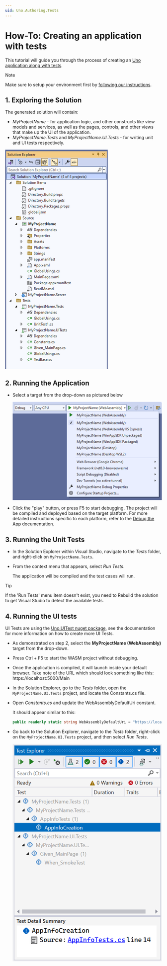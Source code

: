 ```yaml
---
uid: Uno.Authoring.Tests
---
```

# How-To: Creating an application with tests

This tutorial will guide you through the process of creating an [Uno application along with tests](xref:Uno.GettingStarted.UsingWizard#10-testing).

> [!NOTE]
> Make sure to setup your environment first by [following our instructions](xref:Uno.GetStarted).
  
## 1. Exploring the Solution

The generated solution will contain:

* *MyProjectName* - for application logic, and other constructs like view models and services, as well as the pages, controls, and other views that make up the UI of the application.
* *MyProjectName.Tests* and *MyProjectName.UI.Tests* - for writing unit and UI tests respectively.

![The structure of the generated solution](Assets/ProjectStructure-Tests-min.png)

## 2. Running the Application

* Select a target from the drop-down as pictured below

    ![A screenshot of the generated targets](Assets/GeneratedTargets-min.png)

* Click the "play" button, or press F5 to start debugging. The project will be compiled and deployed based on the target platform. For more detailed instructions specific to each platform, refer to the [Debug the App](xref:Uno.GettingStarted.CreateAnApp.VS2022#debug-the-app) documentation.

## 3. Running the Unit Tests

* In the Solution Explorer within Visual Studio, navigate to the *Tests* folder, and right-click on `MyProjectName.Tests`.

* From the context menu that appears, select *Run Tests*.

   The application will be compiled and the test cases will run.

> [!TIP]
> If the 'Run Tests' menu item doesn't exist, you need to Rebuild the solution to get Visual Studio to detect the available tests.

## 4. Running the UI tests

UI Tests are using the [Uno.UITest nuget package](xref:Uno.UITest.GetStarted), see the documentation for more information on how to create more UI Tests.

* As demonstrated on step 2, select the **MyProjectName (WebAssembly)** target from the drop-down.

* Press Ctrl + F5 to start the WASM project without debugging.

* Once the application is compiled, it will launch inside your default browser. Take note of the URL which should look something like this: https://localhost:5000/Main

* In the Solution Explorer, go to the *Tests* folder, open the `MyProjectName.UI.Tests` project, and locate the Constants.cs file.

* Open *Constants.cs* and update the WebAssemblyDefaultUri constant.

    It should appear similar to this:

    ```cs
    public readonly static string WebAssemblyDefaultUri = "https://localhost:5000/";
    ```

* Go back to the Solution Explorer, navigate to the *Tests* folder, right-click on the `MyProjectName.UI.Tests` project, and then select *Run Tests*.

    ![Test Explorer in VS](Assets/TestExplorer-min.png)
